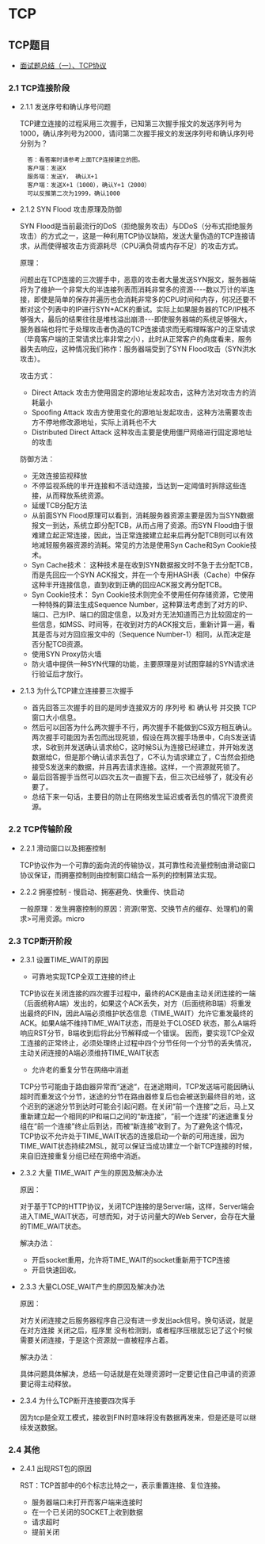 # TCP

## TCP题目

* [面试题总结（一）、TCP协议](https://www.cnblogs.com/wulala1119/p/4749892.html)

### 2.1 TCP连接阶段

* 2.1.1 发送序号和确认序号问题

    TCP建立连接的过程采用三次握手，已知第三次握手报文的发送序列号为1000，确认序列号为2000，请问第二次握手报文的发送序列号和确认序列号分别为？

        答：看答案时请参考上面TCP连接建立的图。
        客户端：发送X
        服务端：发送Y， 确认X+1
        客户端：发送X+1（1000），确认Y+1（2000）
        可以反推第二次为1999，确认1000

* 2.1.2 SYN Flood 攻击原理及防御

    SYN Flood是当前最流行的DoS（拒绝服务攻击）与DDoS（分布式拒绝服务攻击）的方式之一，这是一种利用TCP协议缺陷，发送大量伪造的TCP连接请求，从而使得被攻击方资源耗尽（CPU满负荷或内存不足）的攻击方式。

    原理：

    问题出在TCP连接的三次握手中，恶意的攻击者大量发送SYN报文，服务器端将为了维护一个非常大的半连接列表而消耗非常多的资源----数以万计的半连接，即使是简单的保存并遍历也会消耗非常多的CPU时间和内存，何况还要不断对这个列表中的IP进行SYN+ACK的重试。实际上如果服务器的TCP/IP栈不够强大，最后的结果往往是堆栈溢出崩溃---即使服务器端的系统足够强大，服务器端也将忙于处理攻击者伪造的TCP连接请求而无暇理睬客户的正常请求（毕竟客户端的正常请求比率非常之小），此时从正常客户的角度看来，服务器失去响应，这种情况我们称作：服务器端受到了SYN Flood攻击（SYN洪水攻击）。

    攻击方式：

    * Direct Attack 攻击方使用固定的源地址发起攻击，这种方法对攻击方的消耗最小
    * Spoofing Attack 攻击方使用变化的源地址发起攻击，这种方法需要攻击方不停地修改源地址，实际上消耗也不大
    * Distributed Direct Attack 这种攻击主要是使用僵尸网络进行固定源地址的攻击

    防御方法：

    * 无效连接监视释放
    * 不停监视系统的半开连接和不活动连接，当达到一定阈值时拆除这些连接，从而释放系统资源。
    * 延缓TCB分配方法
    * 从前面SYN Flood原理可以看到，消耗服务器资源主要是因为当SYN数据报文一到达，系统立即分配TCB，从而占用了资源。而SYN Flood由于很难建立起正常连接，因此，当正常连接建立起来后再分配TCB则可以有效地减轻服务器资源的消耗。常见的方法是使用Syn Cache和Syn Cookie技术。
    * Syn Cache技术：
    这种技术是在收到SYN数据报文时不急于去分配TCB，而是先回应一个SYN ACK报文，并在一个专用HASH表（Cache）中保存这种半开连接信息，直到收到正确的回应ACK报文再分配TCB。
    * Syn Cookie技术：
    Syn Cookie技术则完全不使用任何存储资源，它使用一种特殊的算法生成Sequence Number，这种算法考虑到了对方的IP、端口、己方IP、端口的固定信息，以及对方无法知道而己方比较固定的一些信息，如MSS、时间等，在收到对方的ACK报文后，重新计算一遍，看其是否与对方回应报文中的（Sequence Number-1）相同，从而决定是否分配TCB资源。
    * 使用SYN Proxy防火墙
    * 防火墙中提供一种SYN代理的功能，主要原理是对试图穿越的SYN请求进行验证后才放行。

* 2.1.3 为什么TCP建立连接要三次握手

    * 首先回答三次握手的目的是同步连接双方的 序列号 和 确认号 并交换 TCP 窗口大小信息。
    * 然后可以回答为什么两次握手不行，两次握手不能做到CS双方相互确认。两次握手可能因为丢包而出现死锁，假设在两次握手场景中，C向S发送请求，S收到并发送确认请求给C，这时候S认为连接已经建立，并开始发送数据给C，但是那个确认请求丢包了，C不认为请求建立了，C当然会拒绝接受S发送来的数据，并且再去请求连接。这样，一个资源就死锁了。
    * 最后回答握手当然可以四次五次一直握下去，但三次已经够了，就没有必要了。
    * 总结下来一句话，主要目的防止在网络发生延迟或者丢包的情况下浪费资源。

### 2.2 TCP传输阶段

* 2.2.1 滑动窗口以及拥塞控制

    TCP协议作为一个可靠的面向流的传输协议，其可靠性和流量控制由滑动窗口协议保证，而拥塞控制则由控制窗口结合一系列的控制算法实现。

* 2.2.2 拥塞控制 - 慢启动、拥塞避免、快重传、快启动

    一般原理：发生拥塞控制的原因：资源(带宽、交换节点的缓存、处理机)的需求>可用资源。micro

### 2.3 TCP断开阶段

* 2.3.1 设置TIME_WAIT的原因

    * 可靠地实现TCP全双工连接的终止

    TCP协议在关闭连接的四次握手过程中，最终的ACK是由主动关闭连接的一端（后面统称A端）发出的，如果这个ACK丢失，对方（后面统称B端）将重发出最终的FIN，因此A端必须维护状态信息（TIME_WAIT）允许它重发最终的ACK。如果A端不维持TIME_WAIT状态，而是处于CLOSED 状态，那么A端将响应RST分节，B端收到后将此分节解释成一个错误。
    因而，要实现TCP全双工连接的正常终止，必须处理终止过程中四个分节任何一个分节的丢失情况，主动关闭连接的A端必须维持TIME_WAIT状态

    * 允许老的重复分节在网络中消逝

    TCP分节可能由于路由器异常而“迷途“，在迷途期间，TCP发送端可能因确认超时而重发这个分节，迷途的分节在路由器修复后也会被送到最终目的地，这个迟到的迷途分节到达时可能会引起问题。在关闭“前一个连接”之后，马上又重新建立起一个相同的IP和端口之间的“新连接”，“前一个连接”的迷途重复分组在“前一个连接”终止后到达，而被“新连接”收到了。为了避免这个情况，TCP协议不允许处于TIME_WAIT状态的连接启动一个新的可用连接，因为TIME_WAIT状态持续2MSL，就可以保证当成功建立一个新TCP连接的时候，来自旧连接重复分组已经在网络中消逝。

* 2.3.2 大量 TIME_WAIT 产生的原因及解决办法

    原因：

    对于基于TCP的HTTP协议，关闭TCP连接的是Server端，这样，Server端会进入TIME_WAIT状态，可想而知，对于访问量大的Web Server，会存在大量的TIME_WAIT状态。

    解决办法：

    * 开启socket重用，允许将TIME_WAIT的socket重新用于TCP连接
    * 开启快速回收。

* 2.3.3 大量CLOSE_WAIT产生的原因及解决办法

    原因：

    对方关闭连接之后服务器程序自己没有进一步发出ack信号。换句话说，就是在对方连接 关闭之后，程序里 没有检测到，或者程序压根就忘记了这个时候需要关闭连接，于是这个资源就一直被程序占着。

    解决办法：

    具体问题具体解决，总结一句话就是在处理资源时一定要记住自己申请的资源要记得主动释放。

* 2.3.4 为什么TCP断开连接要四次挥手

    因为tcp是全双工模式，接收到FIN时意味将没有数据再发来，但是还是可以继续发送数据。

### 2.4 其他

* 2.4.1 出现RST包的原因

    RST：TCP首部中的6个标志比特之一，表示重置连接、复位连接。

    * 服务器端口未打开而客户端来连接时
    * 在一个已关闭的SOCKET上收到数据
    * 请求超时
    * 提前关闭
